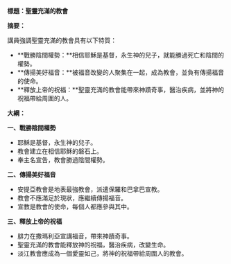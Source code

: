 **標題：聖靈充滿的教會**

**摘要：**

講員強調聖靈充滿的教會具有以下特質：

* **戰勝陰間權勢：**相信耶穌是基督，永生神的兒子，就能勝過死亡和陰間的權勢。
* **傳揚美好福音：**被福音改變的人聚集在一起，成為教會，並負有傳揚福音的使命。
* **釋放上帝的祝福：**聖靈充滿的教會能帶來神蹟奇事，醫治疾病，並將神的祝福帶給周圍的人。

**大綱：**

**一、戰勝陰間權勢**
* 耶穌是基督，永生神的兒子。
* 教會建立在相信耶穌的磐石上。
* 奉主名宣告，教會勝過陰間權勢。

**二、傳揚美好福音**
* 安提亞教會是地表最強教會，派遣保羅和巴拿巴宣教。
* 教會不應滿足於現狀，應繼續傳揚福音。
* 宣教是教會的使命，每個人都應參與其中。

**三、釋放上帝的祝福**
* 腓力在撒瑪利亞宣講福音，帶來神蹟奇事。
* 聖靈充滿的教會能釋放神的祝福，醫治疾病，改變生命。
* 淡江教會應成為一個愛靈如己，將神的祝福帶給周圍人的教會。